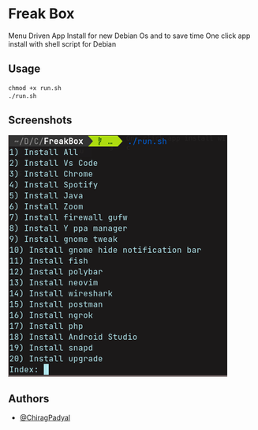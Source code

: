 
# Freak Box
Menu Driven App Install for new Debian Os and to save time
One click app install with shell script for Debian


## Usage

```shell
chmod +x run.sh
./run.sh
```


## Screenshots

![App Screenshot](./screenshot.png)


## Authors

- [@ChiragPadyal](https://github.com/FreakStar03)

